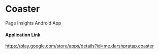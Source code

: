 # Coaster
Page Insights Android App

#### Application Link
https://play.google.com/store/apps/details?id=me.darshpratap.coaster
